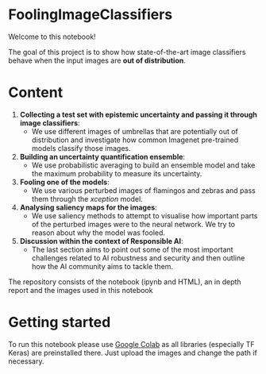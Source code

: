 # FoolingImageClassifiers

Welcome to this notebook!

The goal of this project is to show how state-of-the-art image classifiers behave when the
input images are **out of distribution**. 

# Content

1. **Collecting a test set with epistemic uncertainty and passing it through image classifiers**:
     - We use different images of umbrellas that are potentially out of distribution and investigate how common Imagenet pre-trained models classify those images.
3. **Building an uncertainty quantification ensemble**:
     - We use probabilistic averaging to build an ensemble model and take the maximum probability to measure its uncertainty.
5. **Fooling one of the models**:
     - We use various perturbed images of flamingos and zebras and pass them through the _xception_ model.
7. **Analysing saliency maps for the images**:
     - We use saliency methods to attempt to visualise how important parts of the perturbed images were to the neural network. We try to reason about why the model was fooled.
9. **Discussion within the context of Responsible AI**:
     - The last section aims to point out some of the most important challenges related to AI robustness and security and then outline how the AI community aims to tackle them.


The repository consists of the notebook (ipynb and HTML), an in depth report and the images used in this notebook

# Getting started

To run this notebook please use [Google Colab](https://colab.google/) as all libraries (especially TF Keras) are preinstalled there. Just upload the images and change the path if necessary. 
